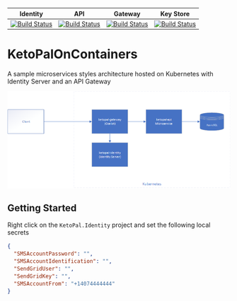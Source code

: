 
| Identity  | API  | Gateway  | Key Store |
|:-:|:-:|:-:| :-:|
| [![Build Status](https://dev.azure.com/NebbiaDemo/KetoPalOnContainers/_apis/build/status/ketopal-identity-main?branchName=master)](https://dev.azure.com/NebbiaDemo/KetoPalOnContainers/_build/latest?definitionId=182&branchName=master) |  [![Build Status](https://dev.azure.com/NebbiaDemo/KetoPalOnContainers/_apis/build/status/ketopal-api-main?branchName=master)](https://dev.azure.com/NebbiaDemo/KetoPalOnContainers/_build/latest?definitionId=180&branchName=master) | [![Build Status](https://dev.azure.com/NebbiaDemo/KetoPalOnContainers/_apis/build/status/ketopal-gateway-main?branchName=master)](https://dev.azure.com/NebbiaDemo/KetoPalOnContainers/_build/latest?definitionId=185&branchName=master) | [![Build Status](https://dev.azure.com/NebbiaDemo/KetoPalOnContainers/_apis/build/status/ketopal-keystore-data-main?branchName=master)](https://dev.azure.com/NebbiaDemo/KetoPalOnContainers/_build/latest?definitionId=186&branchName=master) |

# KetoPalOnContainers
A sample microservices styles architecture hosted on Kubernetes with Identity Server and an API Gateway

![](docs/images/KetoPalArchitecture.png)


## Getting Started

Right click on the `KetoPal.Identity` project and set the following local secrets

``` json
{
  "SMSAccountPassword": "",
  "SMSAccountIdentification": "",
  "SendGridUser": "",
  "SendGridKey": "",
  "SMSAccountFrom": "+14074444444"
}
```




